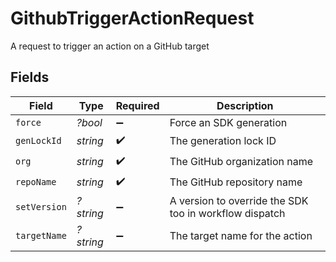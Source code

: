 # GithubTriggerActionRequest

A request to trigger an action on a GitHub target


## Fields

| Field                                                  | Type                                                   | Required                                               | Description                                            |
| ------------------------------------------------------ | ------------------------------------------------------ | ------------------------------------------------------ | ------------------------------------------------------ |
| `force`                                                | *?bool*                                                | :heavy_minus_sign:                                     | Force an SDK generation                                |
| `genLockId`                                            | *string*                                               | :heavy_check_mark:                                     | The generation lock ID                                 |
| `org`                                                  | *string*                                               | :heavy_check_mark:                                     | The GitHub organization name                           |
| `repoName`                                             | *string*                                               | :heavy_check_mark:                                     | The GitHub repository name                             |
| `setVersion`                                           | *?string*                                              | :heavy_minus_sign:                                     | A version to override the SDK too in workflow dispatch |
| `targetName`                                           | *?string*                                              | :heavy_minus_sign:                                     | The target name for the action                         |